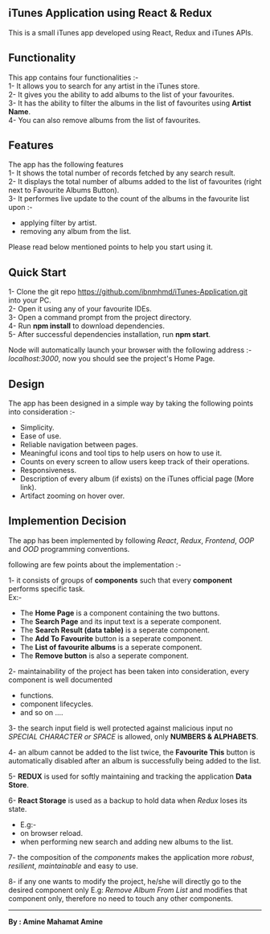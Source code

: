 ## iTunes Application using React & Redux
This is a small iTunes app developed using React, Redux and iTunes APIs.  

## Functionality  
This app contains four functionalities :-  
1- It allows you to search for any artist in the iTunes store.  
2- It gives you the ability to add albums to the list of your favourites.  
3- It has the ability to filter the albums in the list of favourites using **Artist Name**.  
4- You can also remove albums from the list of favourites.  

## Features  
The app has the following features  
1- It shows the total number of records fetched by any search result.  
2- It displays the total number  of albums added to the list of favourites (right next to Favourite Albums Button).  
3- It performes live update to the count of the albums in the favourite list upon :-  
- applying filter by artist.  
- removing any album from the list.   

Please read below mentioned points to help you start using it.  

## Quick Start
1- Clone the git repo https://github.com/ibnmhmd/iTunes-Application.git into your PC.  
2- Open it using any of your favourite IDEs.  
3- Open a command prompt from the project directory.  
4- Run **npm install** to download dependencies.  
5- After successful dependencies installation, run **npm start**.   

 Node will automatically launch your browser with the following address :- *localhost:3000*, now you should see the project's Home Page.   

 ## Design
 The app has been designed in a simple way by taking the following points into consideration :-  

 - Simplicity.  
 - Ease of use.  
 - Reliable navigation between pages.
 - Meaningful icons and tool tips to help users on how to use it.   
 - Counts on every screen to allow users keep track of their operations.  
 - Responsiveness.
 - Description of every album (if exists) on the iTunes official page (More link).  
 - Artifact zooming on hover over.

 ## Implemention Decision
 The app has been implemented by following *React*, *Redux*, *Frontend*, *OOP* and *OOD* programming conventions.  

 following are few points about the implementation :-  

1- it consists of groups of **components** such that every **component** performs specific task.  
      Ex:-  
- The **Home Page** is a component containing the two buttons.  
- The **Search Page** and its input text is a seperate component.  
- The **Search Result (data table)** is a seperate component.  
- The **Add To Favourite** button is a seperate component.  
- The **List of favourite albums** is a seperate component.  
- The **Remove button** is also a seperate component.

2- maintainability of the project has been taken into consideration, every component is well documented  
- functions.  
- component lifecycles.
- and so on ....  

3- the search input field is well protected against malicious input no *SPECIAL CHARACTER or SPACE* is   allowed, only **NUMBERS & ALPHABETS**.  


4- an album cannot be added to the list twice, the **Favourite This** button is automatically disabled  after an album is successfully being added to the list.

5- **REDUX** is used for softly maintaining and tracking the application **Data Store**.

6- **React Storage** is used as a backup to hold data when *Redux* loses its state.  
- E.g:-  
- on browser reload.  
- when performing new search and adding new albums to the list.  

7- the composition of the  *components* makes the application more *robust*, *resilient*, *maintainable* and easy to use.  

8- if any one wants to modify the project, he/she will directly go to the desired component only E.g: *Remove Album From List* and modifies that component only, therefore no need to touch any other components.


-------------------------
**By : Amine Mahamat Amine**
